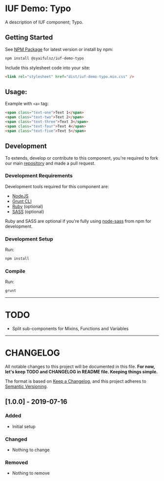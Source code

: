 # IUF Demo: Typo

A description of IUF component; Typo.

## Getting Started

See [NPM Package](https://www.npmjs.com/package/@syaifulsz/iuf-demo-typo) for latest version or install by npm:

```sh
npm install @syaifulsz/iuf-demo-typo
```

Include this stylesheet code into your site:

```html
<link rel="stylesheet" href="dist/iuf-demo-typo.min.css" />
```

## Usage:

Example with `<a>` tag:

```html
<span class="text-one">Text 1</span>
<span class="text-two">Text 2</span>
<span class="text-three">Text 3</span>
<span class="text-four">Text 4</span>
<span class="text-five">Text 5</span>
```

## Development

To extends, develop or contribute to this component, you're required to fork our main [repository](https://github.com/syaifulsz/my-css-components) and made a pull request.

### Development Requirements

Development tools required for this component are:

- [NodeJS](https://nodejs.org/en/)
- [Grunt CLI](https://gruntjs.com)
- [Ruby](https://www.ruby-lang.org/en/) (optional)
- [SASS](https://sass-lang.com) (optional)

Ruby and SASS are optional if you're fully using [node-sass](https://github.com/sass/node-sass) from npm for development.

### Development Setup

Run:

```sh
npm install
```

### Compile

Run:

```sh
grunt
```
---

# TODO

- Split sub-components for Mixins, Functions and Variables

---

# CHANGELOG

All notable changes to this project will be documented in this file. **For now, let's keep TODO and CHANGELOG in README file. Keeping things simple.**

The format is based on [Keep a Changelog](https://keepachangelog.com/en/1.0.0/),
and this project adheres to [Semantic Versioning](https://semver.org/spec/v2.0.0.html).

## [1.0.0] - 2019-07-16
### Added
- Initial setup

### Changed
- Nothing to change

### Removed
- Nothing to remove

